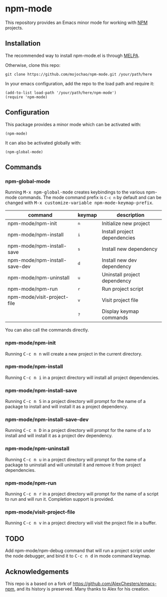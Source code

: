 # npm-mode

This repository provides an Emacs minor mode for working with [NPM](https://www.npmjs.com/) projects.
## Installation

The recommended way to install npm-mode.el is through [MELPA](https://github.com/milkypostman/melpa).

Otherwise, clone this repo:

`git clone https://github.com/mojochao/npm-mode.git /your/path/here`

In your emacs configuration, add the repo to the load path and require it:

```
(add-to-list load-path '/your/path/here/npm-mode')
(require 'npm-mode)
```

## Configuration

This package provides a minor mode which can be activated with:

`(npm-mode)`

It can also be activated globally with:

`(npm-global-mode)`

## Commands

### npm-global-mode ###

Running <kbd>M-x npm-global-mode</kbd> creates keybindings to the
various npm-mode commands. The mode command prefix is `C-c n` by default and 
can be changed with <kbd>M-x customize-variable npm-mode-keymap-prefix</kbd>.

| command                       | keymap       | description                    |
|-------------------------------|--------------|--------------------------------|
| npm-mode/npm-init             | <kbd>n</kbd> | Initialize new project         |
| npm-mode/npm-install          | <kbd>i</kbd> | Install project dependencies   |
| npm-mode/npm-install-save     | <kbd>s</kbd> | Install new dependency         |
| npm-mode/npm-install-save-dev | <kbd>d</kbd> | Install new dev dependency     |
| npm-mode/npm-uninstall        | <kbd>u</kbd> | Uninstall project dependency   |
| npm-mode/npm-run              | <kbd>r</kbd> | Run project script             |
| npm-mode/visit-project-file   | <kbd>v</kbd> | Visit project file             |
|                               | <kbd>?</kbd> | Display keymap commands        |

You can also call the commands directly.

### npm-mode/npm-init

Running <kbd>C-c n n</kbd> will create a new project in the current directory.

### npm-mode/npm-install

Running <kbd>C-c n i</kbd> in a project directory will install all project
dependencies.

### npm-mode/npm-install-save

Running <kbd>C-c n S</kbd> in a project directory will prompt for the name of a
package to install and will install it as a project dependency.

### npm-mode/npm-install-save-dev

Running <kbd>C-c n D</kbd> in a project directory will prompt for the name of a
to install and will install it as a project dev dependency.

### npm-mode/npm-uninstall

Running <kbd>C-c n u</kbd> in a project directory will prompt for the name of a
package to uninstall and will uninstall it and remove it from project dependencies.

### npm-mode/npm-run

Running <kbd>C-c n r</kbd> in a project directory will prompt for the name of a
script to run and will run it. Completion support is provided.

### npm-mode/visit-project-file

Running <kbd>C-c n v</kbd> in a project directory will visit the project file
in a buffer.

## TODO

Add npm-mode/npm-debug command that will run a project script under the node 
debugger, and bind it to <kbd>C-c n d</kbd> in mode command keymap.

## Acknowledgements

This repo is a based on a fork of https://github.com/AlexChesters/emacs-npm, 
and its history is preserved.  Many thanks to Alex for his creation.
